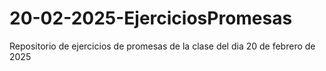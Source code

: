 # 20-02-2025-EjerciciosPromesas
Repositorio de ejercicios de promesas de la clase del dia 20 de febrero de 2025
